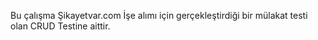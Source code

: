 Bu çalışma Şikayetvar.com İşe alımı için gerçekleştirdiği bir mülakat testi olan CRUD Testine aittir. 
